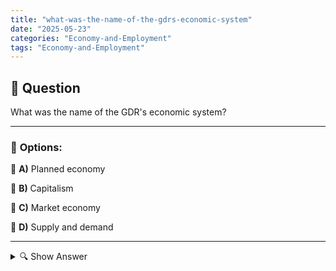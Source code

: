 ```yaml
---
title: "what-was-the-name-of-the-gdrs-economic-system"
date: "2025-05-23"
categories: "Economy-and-Employment"
tags: "Economy-and-Employment"
---
```


## 📌 **Question**

What was the name of the GDR's economic system?



---

### 📝 **Options:**

🔘 **A)** Planned economy

🔘 **B)** Capitalism

🔘 **C)** Market economy

🔘 **D)** Supply and demand

---

<details>
  <summary>🔍 Show Answer</summary>

  <p>
💡  <b>Correct Answer:</b>  a
  </p>
  <p>
    📖<b>Explanation:</b>
    
  </p>
</details>
